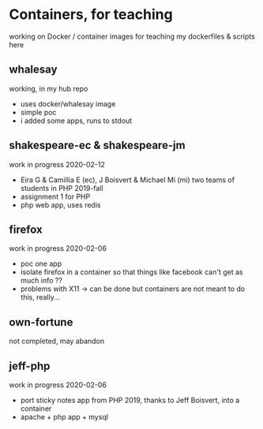 # Containers, for teaching
working on Docker / container images for teaching
my dockerfiles & scripts here


## whalesay
working, in my hub repo

* uses docker/whalesay image
* simple poc
*  i added  some apps, runs to stdout 

## shakespeare-ec & shakespeare-jm
work in progress 2020-02-12

* Eira G & Camillia E (ec), J Boisvert & Michael Mi (mi) two teams of students in PHP  2019-fall
* assignment 1 for PHP 
* php web app, uses redis

## firefox
work in progress 2020-02-06

* poc one app 
* isolate firefox in a container so that things like facebook can't get as much info ?? 
* problems with X11 -> can be done but containers are not meant to do this, really...

## own-fortune 
not completed, may abandon


## jeff-php
work in progress 2020-02-06

* port sticky notes app from PHP 2019, thanks to Jeff Boisvert, into a container
* apache + php app + mysql
